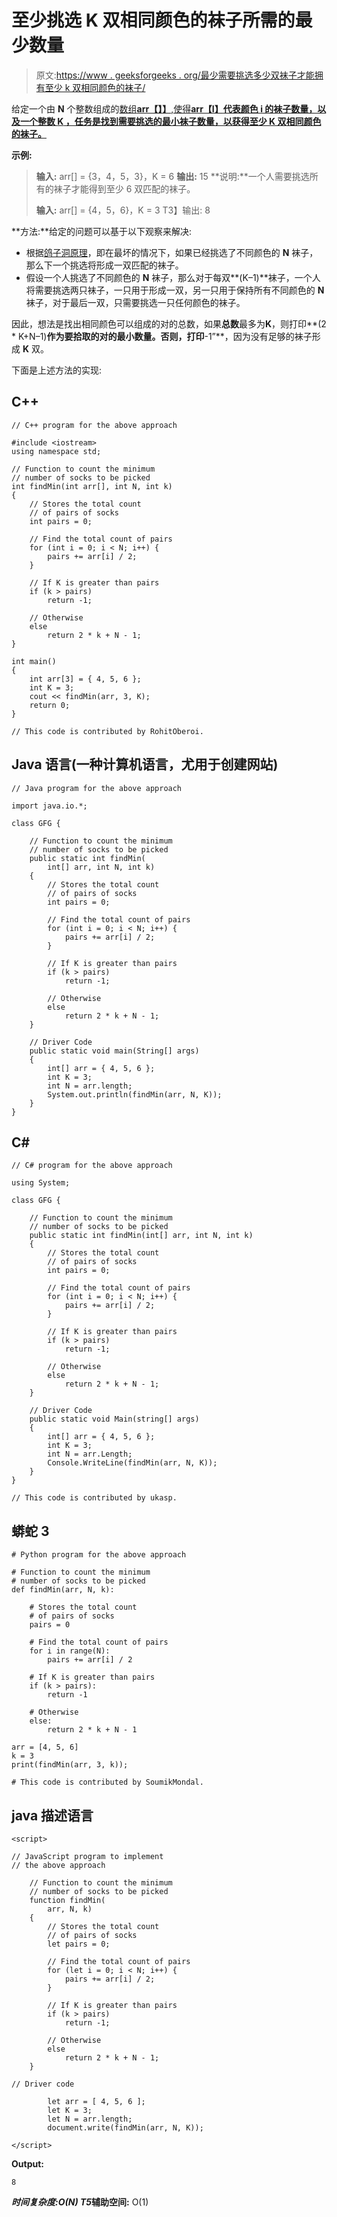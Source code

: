 # 至少挑选 K 双相同颜色的袜子所需的最少数量

> 原文:[https://www . geeksforgeeks . org/最少需要挑选多少双袜子才能拥有至少 k 双相同颜色的袜子/](https://www.geeksforgeeks.org/minimum-number-of-socks-required-to-picked-to-have-at-least-k-pairs-of-the-same-color/)

给定一个由 **N** 个整数组成的[数组**arr【】】**,使得**arr【I】**代表颜色 **i** 的袜子数量，以及一个整数 **K** ，任务是找到需要挑选的最小袜子数量，以获得至少 K 双**相同颜色的袜子。**](https://www.geeksforgeeks.org/introduction-to-arrays/)

**示例:**

> **输入:** arr[] = {3，4，5，3}，K = 6
> **输出:** 15
> **说明:**一个人需要挑选所有的袜子才能得到至少 6 双匹配的袜子。
> 
> **输入:** arr[] = {4，5，6}，K = 3
> T3】输出: 8

**方法:**给定的问题可以基于以下观察来解决:

*   根据[鸽子洞原理](https://www.geeksforgeeks.org/discrete-mathematics-the-pigeonhole-principle/)，即在最坏的情况下，如果已经挑选了不同颜色的 **N** 袜子，那么下一个挑选将形成一双匹配的袜子。
*   假设一个人挑选了不同颜色的 **N** 袜子，那么对于每双**(K–1)**袜子，一个人将需要挑选两只袜子，一只用于形成一双，另一只用于保持所有不同颜色的 **N** 袜子，对于最后一双，只需要挑选一只任何颜色的袜子。

因此，想法是找出相同颜色可以组成的对的总数，如果**总数**最多为**K**，则打印**(2 * K+N–1)**作为要拾取的对的最小数量。否则，打印**-1”**，因为没有足够的袜子形成 **K** 双。

下面是上述方法的实现:

## C++

```
// C++ program for the above approach

#include <iostream>
using namespace std;

// Function to count the minimum
// number of socks to be picked
int findMin(int arr[], int N, int k)
{
    // Stores the total count
    // of pairs of socks
    int pairs = 0;

    // Find the total count of pairs
    for (int i = 0; i < N; i++) {
        pairs += arr[i] / 2;
    }

    // If K is greater than pairs
    if (k > pairs)
        return -1;

    // Otherwise
    else
        return 2 * k + N - 1;
}

int main()
{
    int arr[3] = { 4, 5, 6 };
    int K = 3;
    cout << findMin(arr, 3, K);
    return 0;
}

// This code is contributed by RohitOberoi.
```

## Java 语言(一种计算机语言，尤用于创建网站)

```
// Java program for the above approach

import java.io.*;

class GFG {

    // Function to count the minimum
    // number of socks to be picked
    public static int findMin(
        int[] arr, int N, int k)
    {
        // Stores the total count
        // of pairs of socks
        int pairs = 0;

        // Find the total count of pairs
        for (int i = 0; i < N; i++) {
            pairs += arr[i] / 2;
        }

        // If K is greater than pairs
        if (k > pairs)
            return -1;

        // Otherwise
        else
            return 2 * k + N - 1;
    }

    // Driver Code
    public static void main(String[] args)
    {
        int[] arr = { 4, 5, 6 };
        int K = 3;
        int N = arr.length;
        System.out.println(findMin(arr, N, K));
    }
}
```

## C#

```
// C# program for the above approach

using System;

class GFG {

    // Function to count the minimum
    // number of socks to be picked
    public static int findMin(int[] arr, int N, int k)
    {
        // Stores the total count
        // of pairs of socks
        int pairs = 0;

        // Find the total count of pairs
        for (int i = 0; i < N; i++) {
            pairs += arr[i] / 2;
        }

        // If K is greater than pairs
        if (k > pairs)
            return -1;

        // Otherwise
        else
            return 2 * k + N - 1;
    }

    // Driver Code
    public static void Main(string[] args)
    {
        int[] arr = { 4, 5, 6 };
        int K = 3;
        int N = arr.Length;
        Console.WriteLine(findMin(arr, N, K));
    }
}

// This code is contributed by ukasp.
```

## 蟒蛇 3

```
# Python program for the above approach

# Function to count the minimum
# number of socks to be picked
def findMin(arr, N, k):

    # Stores the total count
    # of pairs of socks
    pairs = 0

    # Find the total count of pairs
    for i in range(N):
        pairs += arr[i] / 2

    # If K is greater than pairs
    if (k > pairs):
        return -1

    # Otherwise
    else:
        return 2 * k + N - 1

arr = [4, 5, 6]
k = 3
print(findMin(arr, 3, k));

# This code is contributed by SoumikMondal.
```

## java 描述语言

```
<script>

// JavaScript program to implement
// the above approach

    // Function to count the minimum
    // number of socks to be picked
    function findMin(
        arr, N, k)
    {
        // Stores the total count
        // of pairs of socks
        let pairs = 0;

        // Find the total count of pairs
        for (let i = 0; i < N; i++) {
            pairs += arr[i] / 2;
        }

        // If K is greater than pairs
        if (k > pairs)
            return -1;

        // Otherwise
        else
            return 2 * k + N - 1;
    }

// Driver code

        let arr = [ 4, 5, 6 ];
        let K = 3;
        let N = arr.length;
        document.write(findMin(arr, N, K));

</script>
```

**Output:** 

```
8
```

***时间复杂度:**O(N)*
T5**辅助空间:** O(1)